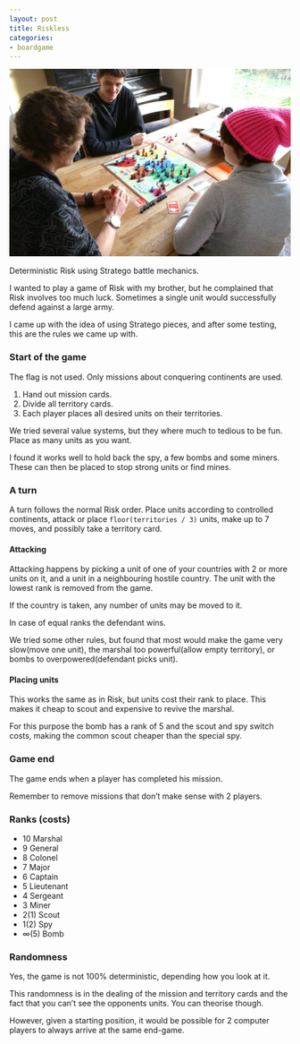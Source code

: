 ```yaml
---
layout: post
title: Riskless
categories:
- boardgame
---
```


![playing Riskless](/images/PICT0502.jpg)

Deterministic Risk using Stratego battle mechanics.

I wanted to play a game of Risk with my brother, but he complained that Risk involves too much luck. Sometimes a single unit would successfully defend against a large army.

I came up with the idea of using Stratego pieces, and after some testing, this are the rules we came up with.

### Start of the game

The flag is not used.
Only missions about conquering continents are used.

1. Hand out mission cards. 
1. Divide all territory cards.
1. Each player places all desired units on their territories.

We tried several value systems, but they where much to tedious to be fun. Place as many units as you want.

I found it works well to hold back the spy, a few bombs and some miners. These can then be placed to stop strong units or find mines.

### A turn

A turn follows the normal Risk order. Place units according to controlled continents, attack or place  `floor(territories / 3)` units, make up to 7 moves, and possibly take a territory card.

#### Attacking

Attacking happens by picking a unit of one of your countries with 2 or more units on it, and a unit in a neighbouring hostile country. The unit with the lowest rank is removed from the game.

If the country is taken, any number of units may be moved to it.

In case of equal ranks the defendant wins.

We tried some other rules, but found that most would make the game very slow(move one unit), the marshal too powerful(allow empty territory), or bombs to overpowered(defendant picks unit).

#### Placing units

This works the same as in Risk, but units cost their rank to place. This makes it cheap to scout and expensive to revive the marshal.

For this purpose the bomb has a rank of 5 and the scout and spy switch costs, making the common scout cheaper than the special spy.

### Game end

The game ends when a player has completed his mission.

Remember to remove missions that don’t make sense with 2 players.

### Ranks (costs)

- 10 Marshal
- 9 General
- 8 Colonel
- 7 Major
- 6 Captain
- 5 Lieutenant
- 4 Sergeant
- 3 Miner
- 2(1) Scout
- 1(2) Spy
- ∞(5) Bomb

### Randomness

Yes, the game is not 100% deterministic, depending how you look at it.

This randomness is in the dealing of the mission and territory cards and the fact that you can’t see the opponents units. You can theorise though.

However, given a starting position, it would be possible for 2 computer players to always arrive at the same end-game.

